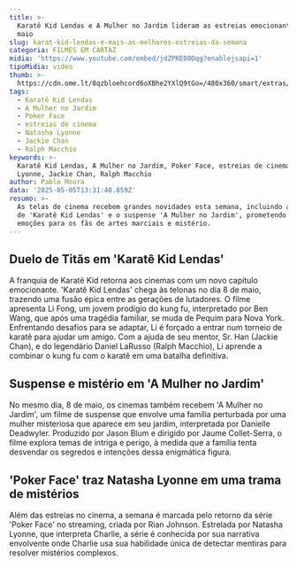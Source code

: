 ```yaml
---
title: >-
  Karatê Kid Lendas e A Mulher no Jardim lideram as estreias emocionantes de
  maio
slug: karat-kid-lendas-e-mais-as-melhores-estreias-da-semana
categoria: FILMES EM CARTAZ
midia: 'https://www.youtube.com/embed/jdZPKED0Dqg?enablejsapi=1'
tipoMidia: video
thumb: >-
  https://cdn.ome.lt/8qzbloehcord6oXBhe2YXlQ9tGo=/480x360/smart/extras/conteudos/karatekidlendasvariante.jpg
tags:
  - Karatê Kid Lendas
  - A Mulher no Jardim
  - Poker Face
  - estreias de cinema
  - Natasha Lyonne
  - Jackie Chan
  - Ralph Macchio
keywords: >-
  Karatê Kid Lendas, A Mulher no Jardim, Poker Face, estreias de cinema, Natasha
  Lyonne, Jackie Chan, Ralph Macchio
author: Pablo Moura
data: '2025-05-05T13:31:40.859Z'
resumo: >-
  As telas de cinema recebem grandes novidades esta semana, incluindo a estreia
  de 'Karatê Kid Lendas' e o suspense 'A Mulher no Jardim', prometendo fortes
  emoções para os fãs de artes marciais e mistério.
---
```


## Duelo de Titãs em 'Karatê Kid Lendas'

A franquia de Karatê Kid retorna aos cinemas com um novo capítulo emocionante. 'Karatê Kid Lendas' chega às telonas no dia 8 de maio, trazendo uma fusão épica entre as gerações de lutadores. O filme apresenta Li Fong, um jovem prodígio do kung fu, interpretado por Ben Wang, que após uma tragédia familiar, se muda de Pequim para Nova York. Enfrentando desafios para se adaptar, Li é forçado a entrar num torneio de karatê para ajudar um amigo. Com a ajuda de seu mentor, Sr. Han (Jackie Chan), e do legendário Daniel LaRusso (Ralph Macchio), Li aprende a combinar o kung fu com o karatê em uma batalha definitiva.

## Suspense e mistério em 'A Mulher no Jardim'

No mesmo dia, 8 de maio, os cinemas também recebem 'A Mulher no Jardim', um filme de suspense que envolve uma família perturbada por uma mulher misteriosa que aparece em seu jardim, interpretada por Danielle Deadwyler. Produzido por Jason Blum e dirigido por Jaume Collet-Serra, o filme explora temas de intriga e perigo, à medida que a família tenta desvendar os segredos e intenções dessa enigmática figura.

## 'Poker Face' traz Natasha Lyonne em uma trama de mistérios

Além das estreias no cinema, a semana é marcada pelo retorno da série 'Poker Face' no streaming, criada por Rian Johnson. Estrelada por Natasha Lyonne, que interpreta Charlie, a série é conhecida por sua narrativa envolvente onde Charlie usa sua habilidade única de detectar mentiras para resolver mistérios complexos.
